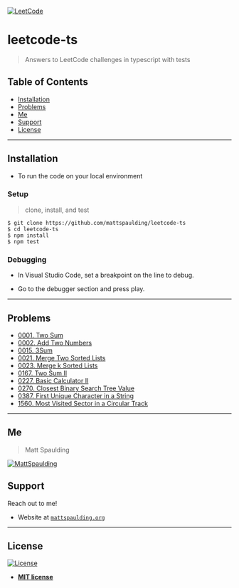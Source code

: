 <a href="https://leetcode.com"><img src="https://leetcode.com/static/images/LeetCode_Sharing.png" title="LeetCode" alt="LeetCode"></a>

# leetcode-ts

> Answers to LeetCode challenges in typescript with tests

## Table of Contents

- [Installation](#installation)
- [Problems](#problems)
- [Me](#me)
- [Support](#support)
- [License](#license)

---

## Installation

- To run the code on your local environment

### Setup

> clone, install, and test

```shell
$ git clone https://github.com/mattspaulding/leetcode-ts
$ cd leetcode-ts
$ npm install
$ npm test
```

### Debugging

- In Visual Studio Code, set a breakpoint on the line to debug.

- Go to the debugger section and press play.

---

## Problems

- [0001. Two Sum](/src/problems/0001.TwoSum)
- [0002. Add Two Numbers](/src/problems/0002.AddTwoNumbers)
- [0015. 3Sum](/src/problems/0015.3Sum)
- [0021. Merge Two Sorted Lists](/src/problems/0021.MergeTwoSortedLists)
- [0023. Merge k Sorted Lists](/src/problems/0023.MergeKSortedLists)
- [0167. Two Sum II](/src/problems/0167.TwoSumII)
- [0227. Basic Calculator II](/src/problems/0227.BasicCalculatorII)
- [0270. Closest Binary Search Tree Value](/src/problems/0270.ClosestBinarySearchTreeValue)
- [0387. First Unique Character in a String](/src/problems/0387.FirstUniqueCharacterInAString)
- [1560. Most Visited Sector in a Circular Track](/src/problems/1560.MostVisitedSectorInACircularTrack)

---

## Me

> Matt Spaulding

[![MattSpaulding](https://avatars0.githubusercontent.com/u/3589877?s=460&v=4)](https://mattspaulding.org)

## Support

Reach out to me!

- Website at <a href="https://mattspaulding.org" target="_blank">`mattspaulding.org`</a>

---

## License

[![License](http://img.shields.io/:license-mit-blue.svg?style=flat-square)](http://badges.mit-license.org)

- **[MIT license](http://opensource.org/licenses/mit-license.php)**
